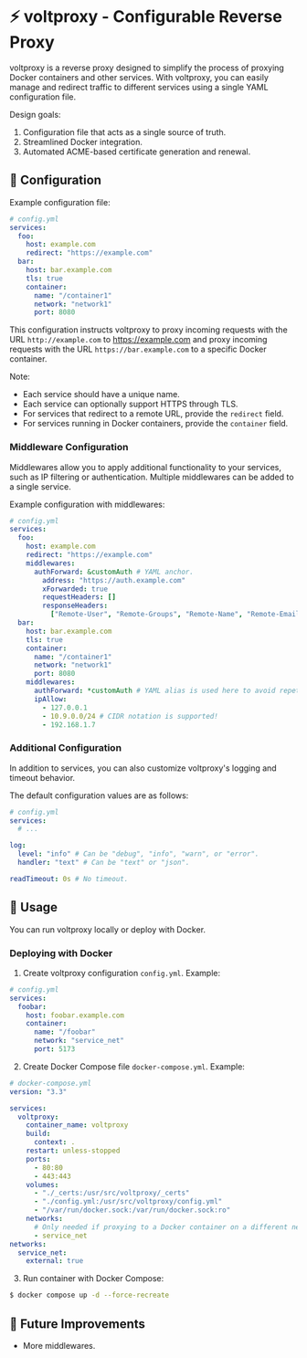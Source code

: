 # ⚡ voltproxy - Configurable Reverse Proxy

voltproxy is a reverse proxy designed to simplify the process of proxying Docker containers and other services.
With voltproxy, you can easily manage and redirect traffic to different services using a single YAML configuration file.

Design goals:

1. Configuration file that acts as a single source of truth.
2. Streamlined Docker integration.
3. Automated ACME-based certificate generation and renewal.

## 🔧 Configuration

Example configuration file:

```yaml
# config.yml
services:
  foo:
    host: example.com
    redirect: "https://example.com"
  bar:
    host: bar.example.com
    tls: true
    container:
      name: "/container1"
      network: "network1"
      port: 8080
```

This configuration instructs voltproxy to proxy incoming requests with the URL `http://example.com` to <https://example.com> and proxy incoming requests with the URL `https://bar.example.com` to a specific Docker container.

Note:

- Each service should have a unique name.
- Each service can optionally support HTTPS through TLS.
- For services that redirect to a remote URL, provide the `redirect` field.
- For services running in Docker containers, provide the `container` field.

### Middleware Configuration

Middlewares allow you to apply additional functionality to your services, such as IP filtering or authentication.
Multiple middlewares can be added to a single service.

Example configuration with middlewares:

```yaml
# config.yml
services:
  foo:
    host: example.com
    redirect: "https://example.com"
    middlewares:
      authForward: &customAuth # YAML anchor.
        address: "https://auth.example.com"
        xForwarded: true
        requestHeaders: []
        responseHeaders:
          ["Remote-User", "Remote-Groups", "Remote-Name", "Remote-Email"]
  bar:
    host: bar.example.com
    tls: true
    container:
      name: "/container1"
      network: "network1"
      port: 8080
    middlewares:
      authForward: *customAuth # YAML alias is used here to avoid repetition.
      ipAllow:
        - 127.0.0.1
        - 10.9.0.0/24 # CIDR notation is supported!
        - 192.168.1.7
```

### Additional Configuration

In addition to services, you can also customize voltproxy's logging and timeout behavior.

The default configuration values are as follows:

```yaml
# config.yml
services:
  # ...

log:
  level: "info" # Can be "debug", "info", "warn", or "error".
  handler: "text" # Can be "text" or "json".

readTimeout: 0s # No timeout.
```

## 📝 Usage

You can run voltproxy locally or deploy with Docker.

### Deploying with Docker

1. Create voltproxy configuration `config.yml`. Example:

```yaml
# config.yml
services:
  foobar:
    host: foobar.example.com
    container:
      name: "/foobar"
      network: "service_net"
      port: 5173
```

2. Create Docker Compose file `docker-compose.yml`. Example:

```yaml
# docker-compose.yml
version: "3.3"

services:
  voltproxy:
    container_name: voltproxy
    build:
      context: .
    restart: unless-stopped
    ports:
      - 80:80
      - 443:443
    volumes:
      - "./_certs:/usr/src/voltproxy/_certs"
      - "./config.yml:/usr/src/voltproxy/config.yml"
      - "/var/run/docker.sock:/var/run/docker.sock:ro"
    networks:
      # Only needed if proxying to a Docker container on a different network.
      - service_net
networks:
  service_net:
    external: true
```

3. Run container with Docker Compose:

```sh
$ docker compose up -d --force-recreate
```

## 🌟 Future Improvements

- More middlewares.
